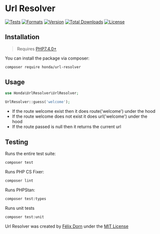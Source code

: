 # Url Resolver

[![Tests](https://github.com/laravel-honda/url-resolver/actions/workflows/tests.yml/badge.svg?branch=master)](https://github.com/laravel-honda/url-resolver/actions/workflows/tests.yml)
[![Formats](https://github.com/laravel-honda/url-resolver/actions/workflows/formats.yml/badge.svg?branch=master)](https://github.com/laravel-honda/url-resolver/actions/workflows/formats.yml)
[![Version](https://poser.pugx.org/honda/url-resolver/version)](//packagist.org/packages/honda/url-resolver)
[![Total Downloads](https://poser.pugx.org/honda/url-resolver/downloads)](//packagist.org/packages/honda/url-resolver) 
[![License](https://poser.pugx.org/honda/url-resolver/license)](//packagist.org/packages/honda/url-resolver)

## Installation

> Requires [PHP7.4.0+](https://php.net/releases)

You can install the package via composer:

```bash
composer require honda/url-resolver
```

## Usage

```php
use Honda\UrlResolver\UrlResolver;

UrlResolver::guess('welcome'); 
```

* If the route welcome exist then it does route('welcome') under the hood
* If the route welcome does not exist it does url('welcome') under the hood
* If the route passed is null then it returns the current url

## Testing

Runs the entire test suite:
```bash
composer test
```

Runs PHP CS Fixer:
```bash
composer lint
```

Runs PHPStan:
```bash
composer test:types
```

Runs unit tests
```bash
composer test:unit
```

Url Resolver was created by [Félix Dorn](https://twitter.com/afelixdorn)  under the [MIT License](LICENSE.md)